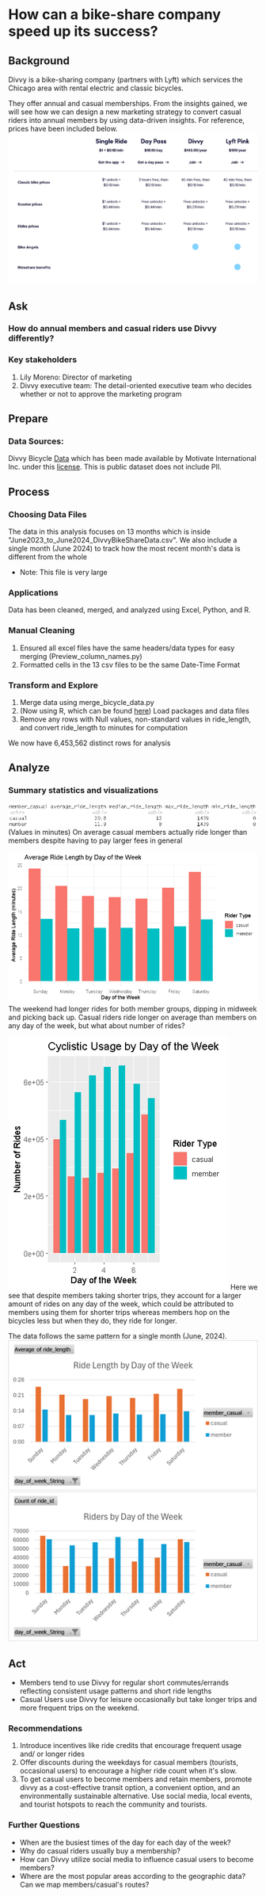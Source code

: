 # How can a bike-share company speed up its success?

## Background 
Divvy is a bike-sharing company (partners with Lyft) which services the Chicago area with rental electric and classic bicycles. 

They offer annual and casual memberships. From the insights gained, we will see how we can design a new marketing strategy to convert casual riders into annual members by using data-driven insights.
For reference, prices have been included below. 
![Divvy Prices](Images/DivvyPrices.png)

## Ask
### How do annual members and casual riders use Divvy differently?
### Key stakeholders 
1. Lily Moreno: Director of marketing 
2. Divvy executive team: The detail-oriented executive team who decides whether or not to approve the marketing program

## Prepare
### Data Sources:
Divvy Bicycle [Data](https://divvy-tripdata.s3.amazonaws.com/index.html) which has been made available by Motivate International Inc. under this [license](https://divvybikes.com/data-license-agreement). This is public dataset does not include PII.


## Process
### Choosing Data Files
The data in this analysis focuses on 13 months which is inside "June2023_to_June2024_DivvyBikeShareData.csv". We also include a single month (June 2024) to track how the most recent month's data is different from the whole
* Note: This file is very large

### Applications
Data has been cleaned, merged, and analyzed using Excel, Python, and R.

### Manual Cleaning
1. Ensured all excel files have the same headers/data types for easy merging (Preview_column_names.py)
2. Formatted cells in the 13 csv files to be the same Date-Time Format

### Transform and Explore
1. Merge data using merge_bicycle_data.py
2. (Now using R, which can be found [here](MergedDivvyData_Analysis.R)) Load packages and data files
3. Remove any rows with Null values, non-standard values in ride_length, and convert ride_length to minutes for computation

We now have 6,453,562 distinct rows for analysis

## Analyze
### Summary statistics and visualizations
![Summary Stats](Images/RideLength_SummaryStats.png)
(Values in minutes) On average casual members actually ride longer than members despite having to pay larger fees in general

![Average Ride Length for each day of the week](Images/AvgRideLength_DayofWeek.png/)
The weekend had longer rides for both member groups, dipping in midweek and picking back up. Casual riders ride longer on average than members on any day of the week, but what about number of rides?

![Number Of Rides for each day of the week](Images/DivvyUsage_DayofWeek_JunetoJune.png)
Here we see that despite members taking shorter trips, they account for a larger amount of rides on any day of the week, which could be attributed to members using them for shorter trips whereas members hop on the bicycles less but when they do, they ride for longer.


The data follows the same pattern for a single month (June, 2024).
![July 2024 Ride Length By day](Images/RideLengthbyDayoftheWeek_June2024.png)
![July 2024 Ride Count By day](Images/RidersDayofWeek_June2024.png)

## Act
* Members tend to use Divvy for regular short commutes/errands reflecting consistent usage patterns and short ride lengths
* Casual Users use Divvy for leisure occasionally but take longer trips and more frequent trips on the weekend.

### Recommendations
1. Introduce incentives like ride credits that encourage frequent usage and/ or longer rides
2. Offer discounts during the weekdays for casual members (tourists, occasional users) to encourage a higher ride count when it's slow.
3. To get casual users to become members and retain members, promote divvy as a cost-effective transit option, a convenient option, and an environmentally sustainable alternative. Use social media, local events, and tourist hotspots to reach the community and tourists.

### Further Questions
* When are the busiest times of the day for each day of the week?
* Why do casual riders usually buy a membership?
* How can Divvy utilize social media to influence casual users to become members?
* Where are the most popular areas according to the geographic data? Can we map members/casual's routes?






